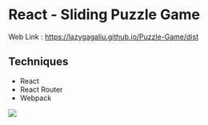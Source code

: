 # React - Sliding Puzzle Game

Web Link : https://lazygagaliu.github.io/Puzzle-Game/dist

## Techniques
* React
* React Router
* Webpack


![](https://i.imgur.com/2jFvWLZ.png)


